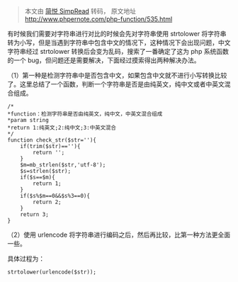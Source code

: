 > 本文由 [简悦 SimpRead](http://ksria.com/simpread/) 转码， 原文地址 http://www.phpernote.com/php-function/535.html

有时候我们需要对字符串进行对比的时候会先对字符串使用 strtolower 将字符串转为小写，但是当遇到字符串中包含中文的情况下，这种情况下会出现问题，中文字符串经过 strtolower 转换后会变为乱码，搜索了一番确定了这为 php 系统函数的一个 bug，但问题还是需要解决，下面经过摸索得出两种解决办法。

（1）第一种是检测字符串中是否包含中文，如果包含中文就不进行小写转换比较了。这里总结了一个函数，判断一个字符串是否是由纯英文，纯中文或者中英文混合组成。

```
/*
*function：检测字符串是否由纯英文，纯中文，中英文混合组成
*param string
*return 1:纯英文;2:纯中文;3:中英文混合
*/
function check_str($str=''){
	if(trim($str)==''){
		return '';
	}
	$m=mb_strlen($str,'utf-8');
	$s=strlen($str);
	if($s==$m){
		return 1;
	}
	if($s%$m==0&&$s%3==0){
		return 2;
	}
	return 3;
}

```

（2）使用 urlencode 将字符串进行编码之后，然后再比较，比第一种方法更全面一些。

具体过程为：

```
strtolower(urlencode($str));

```